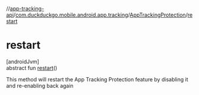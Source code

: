 //[app-tracking-api](../../../index.md)/[com.duckduckgo.mobile.android.app.tracking](../index.md)/[AppTrackingProtection](index.md)/[restart](restart.md)

# restart

[androidJvm]\
abstract fun [restart](restart.md)()

This method will restart the App Tracking Protection feature by disabling it and re-enabling back again
